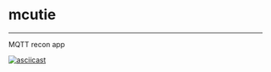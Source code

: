 # mcutie
---
MQTT recon app

[![asciicast](https://asciinema.org/a/6ivPBUpaEdoQviFK9ka4FetVV.png)](https://asciinema.org/a/6ivPBUpaEdoQviFK9ka4FetVV)
